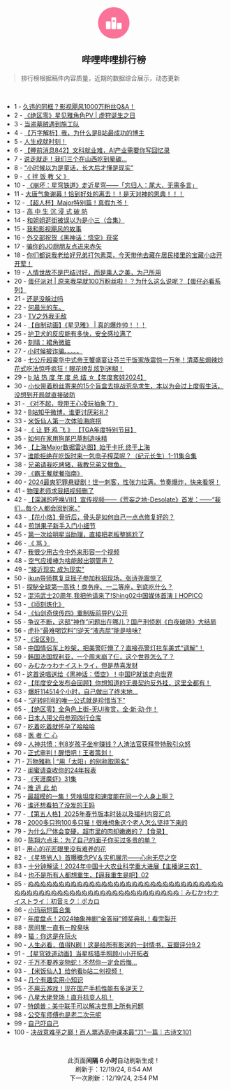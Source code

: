 <div align="center">
    <img src="./assets/icon_rank.png" alt="logo" />
    <h2>哔哩哔哩排行榜</h>
</div>

> 排行榜根据稿件内容质量，近期的数据综合展示，动态更新

<br />

<ul><li><span>1 - <a href=https://www.bilibili.com/BV1rEknYzEmf target=_blank>久违的同框？影视飓风1000万粉丝Q&amp;A！</a></span></li><li><span>2 - <a href=https://www.bilibili.com/BV1ftk3YrEhu target=_blank>《绝区零》星见雅角色PV&nbsp;|&nbsp;虚狩诞生之日</a></span></li><li><span>3 - <a href=https://www.bilibili.com/BV1iqBFYwEGk target=_blank>当盗墓贼遇到施工队</a></span></li><li><span>4 - <a href=https://www.bilibili.com/BV1VEqoYmEKi target=_blank>【万字解析】我，为什么是B站最成功的博主</a></span></li><li><span>5 - <a href=https://www.bilibili.com/BV1woBNY9EsC target=_blank>人生成就时刻！</a></span></li><li><span>6 - <a href=https://www.bilibili.com/BV1k7knYgEZd target=_blank>【睡前消息842】文科就业难，AI产业需要你写回忆录</a></span></li><li><span>7 - <a href=https://www.bilibili.com/BV1Rqk3YvE8H target=_blank>说走就走！我们三个在山西吃到晕碳...</a></span></li><li><span>8 - <a href=https://www.bilibili.com/BV1cfBNYpEpP target=_blank>“小时候以为是童话，长大后才懂是现实”</a></span></li><li><span>9 - <a href=https://www.bilibili.com/BV1JSkGYjECF target=_blank>《&nbsp;拌&nbsp;饭&nbsp;教&nbsp;父&nbsp;》</a></span></li><li><span>10 - <a href=https://www.bilibili.com/BV1BckJYAEht target=_blank>《崩坏：星穹铁道》走近星穹——「忘归人：尾大，无需多言」</a></span></li><li><span>11 - <a href=https://www.bilibili.com/BV1SCqdYrER5 target=_blank>大唐气象谢幕！恰到好处的离去！！是天对神的恩典！！！</a></span></li><li><span>12 - <a href=https://www.bilibili.com/BV1rHqZYeEpE target=_blank>【超人杯】Major特别篇！真假九爷！</a></span></li><li><span>13 - <a href=https://www.bilibili.com/BV1c7B5YGEuz target=_blank>高&nbsp;中&nbsp;生&nbsp;沉&nbsp;浸&nbsp;式&nbsp;破&nbsp;防</a></span></li><li><span>14 - <a href=https://www.bilibili.com/BV1QfkJYpEuK target=_blank>和姐姐逛街被误以为是小三（合集）</a></span></li><li><span>15 - <a href=https://www.bilibili.com/BV1yTkEYuExz target=_blank>我和影视飓风的故事</a></span></li><li><span>16 - <a href=https://www.bilibili.com/BV1xLkwYfEXG target=_blank>外交部祝贺《黑神话：悟空》获奖</a></span></li><li><span>17 - <a href=https://www.bilibili.com/BV1QjBPYwEBx target=_blank>骗你的JO厨朋友点进来赤矢</a></span></li><li><span>18 - <a href=https://www.bilibili.com/BV1Q7BKYuE2g target=_blank>你们都说我老给好兄弟打包素菜，今天带他去藏在居民楼里的宝藏小店开开荤！</a></span></li><li><span>19 - <a href=https://www.bilibili.com/BV16yBKYDEPF target=_blank>人情世故不是巴结讨好，而是乘人之美，为己所用</a></span></li><li><span>20 - <a href=https://www.bilibili.com/BV1koBNY9EGd target=_blank>蛋仔派对&nbsp;|&nbsp;原来我早就100万粉丝啦！？为什么这么说呢？【蛋仔必看系列】</a></span></li><li><span>21 - <a href=https://www.bilibili.com/BV1yMkEYBEPR target=_blank>还是没躲过吗</a></span></li><li><span>22 - <a href=https://www.bilibili.com/BV1mPkEY3Esa target=_blank>何晨光的车。</a></span></li><li><span>23 - <a href=https://www.bilibili.com/BV1VhBNYrExc target=_blank>TV之外我无敌</a></span></li><li><span>24 - <a href=https://www.bilibili.com/BV1gkkFYYE3D target=_blank>【自制动画】《星见雅》&nbsp;|&nbsp;真的爆炸帅！！！</a></span></li><li><span>25 - <a href=https://www.bilibili.com/BV1KDBNYZEuP target=_blank>护卫犬的反应能有多快，安全感拉满了</a></span></li><li><span>26 - <a href=https://www.bilibili.com/BV1QPBFY9EJy target=_blank>刻晴：裙角微脏</a></span></li><li><span>27 - <a href=https://www.bilibili.com/BV1PzqoYPEv6 target=_blank>小时候被诈骗。。。。。</a></span></li><li><span>28 - <a href=https://www.bilibili.com/BV1Z6k7YoE48 target=_blank>七公斤超豪华中式帝王蟹盛宴让芬兰干饭家族震惊一万年！清蒸盐焗辣炒花式吃法惊呼疯狂！眼花缭乱炫到迷糊！</a></span></li><li><span>29 - <a href=https://www.bilibili.com/BV16mBMY4EsZ target=_blank>b&nbsp;站&nbsp;热&nbsp;度&nbsp;年&nbsp;度&nbsp;总&nbsp;结&nbsp;☆【年度套娃2024】</a></span></li><li><span>30 - <a href=https://www.bilibili.com/BV1gzBNYKEoX target=_blank>小伙带着粉丝寄来的15个盲盒去挑战荒岛求生，本以为会过上度假生活，没想到开局就直接破防</a></span></li><li><span>31 - <a href=https://www.bilibili.com/BV1AskVYpEcf target=_blank>《对不起，我带王心凌玩抽象了》</a></span></li><li><span>32 - <a href=https://www.bilibili.com/BV15XBLYTEb9 target=_blank>B站知乎微博，谁更讨厌彩礼?</a></span></li><li><span>33 - <a href=https://www.bilibili.com/BV1TskJY2E5L target=_blank>米饭仙人第一次体验海底捞</a></span></li><li><span>34 - <a href=https://www.bilibili.com/BV1hEB7YMERC target=_blank>《&nbsp;让&nbsp;野&nbsp;鸡&nbsp;飞&nbsp;》&nbsp;【TGA年度特别节目】</a></span></li><li><span>35 - <a href=https://www.bilibili.com/BV1C7qdYbEYU target=_blank>如何在家用狗尾巴草制造味精</a></span></li><li><span>36 - <a href=https://www.bilibili.com/BV1D7BPYhEcp target=_blank>【上海Major数据雷达图】始于卡托&nbsp;终于上海</a></span></li><li><span>37 - <a href=https://www.bilibili.com/BV16HqdYdELG target=_blank>谁能拒绝在吃饭时来一包电子榨菜呢？（纪元长生）1-11集合集</a></span></li><li><span>38 - <a href=https://www.bilibili.com/BV1e8B5YPEVm target=_blank>兄弟请我吃烤猪，我教兄弟又做鱼。</a></span></li><li><span>39 - <a href=https://www.bilibili.com/BV1vLkGYzE7S target=_blank>《霸王餐就餐指南》</a></span></li><li><span>40 - <a href=https://www.bilibili.com/BV1g9BVYZEsm target=_blank>2024最爽犯罪悬疑剧！世一刺客，性张力拉满，节奏爆炸，快来看呀！</a></span></li><li><span>41 - <a href=https://www.bilibili.com/BV1DwqdYzEQw target=_blank>物理老师求我把视频删了</a></span></li><li><span>42 - <a href=https://www.bilibili.com/BV1EGqfYhEPc target=_blank>【深渊的呼唤VIII】宣传视频——《荒妄之地-Desolate》首发：——“我们...每个人都会回到家。”</a></span></li><li><span>43 - <a href=https://www.bilibili.com/BV1tpBLYoELg target=_blank>【花小烙】骨折后，骨头是如何自己一点点修复好的？</a></span></li><li><span>44 - <a href=https://www.bilibili.com/BV1RhknYhEFe target=_blank>煎饼果子新手入门小细节</a></span></li><li><span>45 - <a href=https://www.bilibili.com/BV1KeqoYqEQj target=_blank>第一次给明星当助理，直接把老板整尴尬了</a></span></li><li><span>46 - <a href=https://www.bilibili.com/BV1eZqiY8EiP target=_blank>《&nbsp;骂&nbsp;》</a></span></li><li><span>47 - <a href=https://www.bilibili.com/BV1wLBjYHEEY target=_blank>我很少用古今中外来形容一个视频</a></span></li><li><span>48 - <a href=https://www.bilibili.com/BV1v5kHYwEeU target=_blank>空气应援棒为啥能敲出钢管声？</a></span></li><li><span>49 - <a href=https://www.bilibili.com/BV1TMk3YxEMh target=_blank>“接近现实&nbsp;成为现实”</a></span></li><li><span>50 - <a href=https://www.bilibili.com/BV1YrqZYDENd target=_blank>ikun导师携复旦摇子参加秋招现场，张诗尧震惊了</a></span></li><li><span>51 - <a href=https://www.bilibili.com/BV12rB5YRE15 target=_blank>探秘全球第一高铁！商务座、一二等座，到底吃什么？</a></span></li><li><span>52 - <a href=https://www.bilibili.com/BV1RrqUYfEA7 target=_blank>混沌武士20周年,我把他请来了!Shing02中国媒体首演丨HOPICO</a></span></li><li><span>53 - <a href=https://www.bilibili.com/BV1eEkGYqEVo target=_blank>《顷刻炼化》</a></span></li><li><span>54 - <a href=https://www.bilibili.com/BV1FjkEYPEZM target=_blank>《仙剑奇侠传四》重制版前导PV公开</a></span></li><li><span>55 - <a href=https://www.bilibili.com/BV1sSBNYbEQX target=_blank>争议不断，这部“神作”问题出在哪儿？国产刑侦剧《白夜破晓》大结局</a></span></li><li><span>56 - <a href=https://www.bilibili.com/BV1Q3BPYvEqQ target=_blank>虎扑“最难喝饮料”!逆天“液态屁”能是啥味?</a></span></li><li><span>57 - <a href=https://www.bilibili.com/BV1YiBNYMES3 target=_blank>《没区别》</a></span></li><li><span>58 - <a href=https://www.bilibili.com/BV1ByBKYDEao target=_blank>中国情侣车上吵架，把美警吓懵了？直接亮警灯拦车美式“调解”！</a></span></li><li><span>59 - <a href=https://www.bilibili.com/BV1sJBuYvEaK target=_blank>韩国法国叙利亚，一个周末崩了仨，这个世界怎么了？</a></span></li><li><span>60 - <a href=https://www.bilibili.com/BV1fWqdYsELM target=_blank>みむかゥわナイストライ，但是恭喜发财</a></span></li><li><span>61 - <a href=https://www.bilibili.com/BV1nhBVYCE8A target=_blank>这首说唱送给《黑神话：悟空》！中国IP就该走向世界</a></span></li><li><span>62 - <a href=https://www.bilibili.com/BV1AYkJY3EzU target=_blank>【年度安全发布会回顾】你想知道的无畏契约反外挂，这里全都有！</a></span></li><li><span>63 - <a href=https://www.bilibili.com/BV1FBk7YFE2d target=_blank>爆肝114514个小时，自己做出了终末地…</a></span></li><li><span>64 - <a href=https://www.bilibili.com/BV1YiqdYjE5i target=_blank>“逆转时间的唯一公式就是珍惜当下”</a></span></li><li><span>65 - <a href=https://www.bilibili.com/BV1rVkEYNERm target=_blank>【绝区零】全角色上街-无UI鉴赏，全·新·动·作！</a></span></li><li><span>66 - <a href=https://www.bilibili.com/BV1ocBPYGECK target=_blank>日本人带父母参观四行仓库</a></span></li><li><span>67 - <a href=https://www.bilibili.com/BV1wfk3YHEDN target=_blank>吃着吃着就怀孕了哈哈哈</a></span></li><li><span>68 - <a href=https://www.bilibili.com/BV1QAqZY2EVf target=_blank>医&nbsp;者&nbsp;仁&nbsp;心</a></span></li><li><span>69 - <a href=https://www.bilibili.com/BV1rFkGYSEUg target=_blank>人神共愤：判8岁孩子坐牢赚钱？人渣法官获拜登特赦引众怒</a></span></li><li><span>70 - <a href=https://www.bilibili.com/BV1ovkVYyEAh target=_blank>正式审判！醒悟吧！王者策划！</a></span></li><li><span>71 - <a href=https://www.bilibili.com/BV18tqfYJECP target=_blank>万物雅称&nbsp;|&nbsp;“用「太阳」的别称取网名”</a></span></li><li><span>72 - <a href=https://www.bilibili.com/BV1wmBcY5ETZ target=_blank>闺蜜请查收你的24年报表</a></span></li><li><span>73 - <a href=https://www.bilibili.com/BV1rAqfYiEY5 target=_blank>《天涯魔虾》31集</a></span></li><li><span>74 - <a href=https://www.bilibili.com/BV1gAqZYmEDc target=_blank>难&nbsp;逃&nbsp;此&nbsp;劫</a></span></li><li><span>75 - <a href=https://www.bilibili.com/BV15oqoYQEi6 target=_blank>最超模的一集！凭啥坦度和速度能在同一个人身上啊？</a></span></li><li><span>76 - <a href=https://www.bilibili.com/BV1pdBNYsEFM target=_blank>谁还想看拍了没发的王妈</a></span></li><li><span>77 - <a href=https://www.bilibili.com/BV1ZoqfYbEcU target=_blank>【第五人格】2025年春节版本时装以及福利内容汇总</a></span></li><li><span>78 - <a href=https://www.bilibili.com/BV1ckqoYwErN target=_blank>2000多只狗100多只猫！很难想象这个老人怎么坚持下来的</a></span></li><li><span>79 - <a href=https://www.bilibili.com/BV1iDBKY2Eod target=_blank>为什么尸体会变硬，超市里的肉却嫩嫩的？【食录】</a></span></li><li><span>80 - <a href=https://www.bilibili.com/BV1rAkGYmEdm target=_blank>陈翔六点半：为了自己的面子你买过多贵的单？</a></span></li><li><span>81 - <a href=https://www.bilibili.com/BV1g6BNYvEJk target=_blank>用心的花匠眼里没有难养的花</a></span></li><li><span>82 - <a href=https://www.bilibili.com/BV1dfqBYqEm3 target=_blank>《星塔旅人》首曝概念PV＆实机展示——心向无尽之空</a></span></li><li><span>83 - <a href=https://www.bilibili.com/BV1DAkpYtEfR target=_blank>十分钟解读！2024年中国十大农业科学重大进展【主播说三农】</a></span></li><li><span>84 - <a href=https://www.bilibili.com/BV113knY5EoD target=_blank>也不是所有人都想重生，【逼我重生是吧】02</a></span></li><li><span>85 - <a href=https://www.bilibili.com/BV1Y9iZYUE6y target=_blank>ぬぬぬぬぬぬぬぬぬぬぬぬぬぬぬぬぬぬぬぬぬぬぬぬぬぬぬぬぬぬぬぬぬぬぬぬぬぬぬぬぬぬぬぬぬぬぬぬぬぬぬぬぬぬぬぬぬぬぬ￤みむかｩわナイストライ￤初音ミク￤ボカロ</a></span></li><li><span>86 - <a href=https://www.bilibili.com/BV1vSBPYzEBZ target=_blank>小玛丽短篇合集</a></span></li><li><span>87 - <a href=https://www.bilibili.com/BV115qZYuEep target=_blank>年度盘点！2024抽象神剧“金答辩”颁奖典礼！看完裂开</a></span></li><li><span>88 - <a href=https://www.bilibili.com/BV1woBNY9EMH target=_blank>房间里一直有一股臭味</a></span></li><li><span>89 - <a href=https://www.bilibili.com/BV1aQk7YnEdc target=_blank>猫：你这是在玩火</a></span></li><li><span>90 - <a href=https://www.bilibili.com/BV1SAknYSEas target=_blank>人生必看，值得N刷！这是给所有影迷的一封情书，豆瓣评分9.2</a></span></li><li><span>91 - <a href=https://www.bilibili.com/BV1pjq9YpEEG target=_blank>【星穹铁道动画】当星核猎手照顾小小开拓者</a></span></li><li><span>92 - <a href=https://www.bilibili.com/BV1iyBwYNEeR target=_blank>千万不要养宠物蛇！不然你一定会后悔…</a></span></li><li><span>93 - <a href=https://www.bilibili.com/BV1kvBKYoEy1 target=_blank>【米饭仙人】给他看b站二创视频！</a></span></li><li><span>94 - <a href=https://www.bilibili.com/BV1mLBFY7EJA target=_blank>几个有趣实用小知识</a></span></li><li><span>95 - <a href=https://www.bilibili.com/BV1M2BNYhE5Q target=_blank>不用云游戏！现在国产手机性能有多逆天？</a></span></li><li><span>96 - <a href=https://www.bilibili.com/BV1coBNY9EjV target=_blank>八星大佬登场！直升机变人机！</a></span></li><li><span>97 - <a href=https://www.bilibili.com/BV1R2k7YXEgg target=_blank>特朗普：美中联手可以解决世界上所有问题</a></span></li><li><span>98 - <a href=https://www.bilibili.com/BV1UJBLYfEef target=_blank>公交车师傅也是老二次元呢</a></span></li><li><span>99 - <a href=https://www.bilibili.com/BV1MmkFYFEXS target=_blank>自己吓自己</a></span></li><li><span>100 - <a href=https://www.bilibili.com/BV14iq4Y9Eow target=_blank>决战意难平之巅！百人票选高中课本最“刀”一篇｜古诗文101</a></span></li></ul>

<br />

<p align=center>此页面<strong>间隔 6 小时</strong>自动刷新生成！<br>刷新于：12/19/24, 8:54 AM<br>下一次刷新：12/19/24, 2:54 PM</p>
